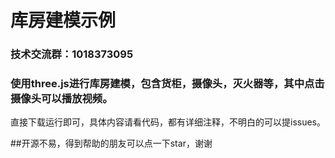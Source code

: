 # 库房建模示例

### 技术交流群：1018373095

### 使用three.js进行库房建模，包含货柜，摄像头，灭火器等，其中点击摄像头可以播放视频。
直接下载运行即可，具体内容请看代码，都有详细注释，不明白的可以提issues。

##开源不易，得到帮助的朋友可以点一下star，谢谢
